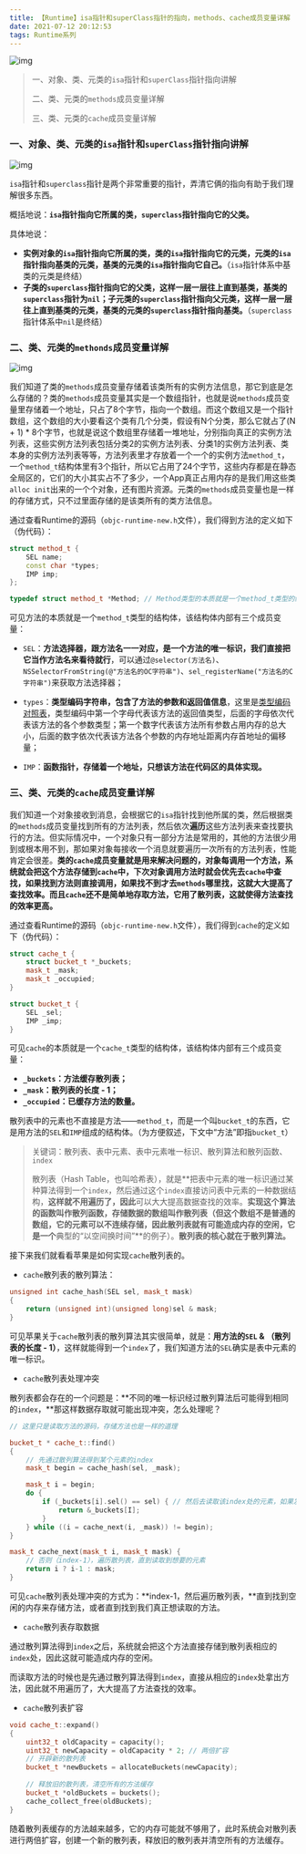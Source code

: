 ```yaml
---
title: 【Runtime】isa指针和superClass指针的指向，methods、cache成员变量详解
date: 2021-07-12 20:12:53
tags: Runtime系列
---
```


![img](https://blog-1311875715.cos.ap-beijing.myqcloud.com/blog/1200-20220713203040874.png)

> 一、对象、类、元类的`isa`指针和`superClass`指针指向讲解
>
> 二、类、元类的`methods`成员变量详解
>
> 三、类、元类的`cache`成员变量详解

<!--more-->

### 一、对象、类、元类的`isa`指针和`superClass`指针指向讲解

![img](https://blog-1311875715.cos.ap-beijing.myqcloud.com/blog/937.png)

`isa`指针和`superclass`指针是两个非常重要的指针，弄清它俩的指向有助于我们理解很多东西。

概括地说：**`isa`指针指向它所属的类，`superclass`指针指向它的父类。**

具体地说：

- **实例对象的`isa`指针指向它所属的类，类的`isa`指针指向它的元类，元类的`isa`指针指向基类的元类，基类的元类的`isa`指针指向它自己。**（`isa`指针体系中基类的元类是终结）
- **子类的`superclass`指针指向它的父类，这样一层一层往上直到基类，基类的`superclass`指针为`nil`；子元类的`superclass`指针指向父元类，这样一层一层往上直到基类的元类，基类的元类的`superclass`指针指向基类。**（`superclass`指针体系中`nil`是终结）

### 二、类、元类的`methonds`成员变量详解

![img](https://blog-1311875715.cos.ap-beijing.myqcloud.com/blog/1200-20220714114122326.png)

我们知道了类的`methods`成员变量存储着该类所有的实例方法信息，那它到底是怎么存储的？类的`methods`成员变量其实是一个数组指针，也就是说`methods`成员变量里存储着一个地址，只占了8个字节，指向一个数组。而这个数组又是一个指针数组，这个数组的大小要看这个类有几个分类，假设有N个分类，那么它就占了(N + 1) * 8个字节，也就是说这个数组里存储着一堆地址，分别指向真正的实例方法列表，这些实例方法列表包括分类2的实例方法列表、分类1的实例方法列表、类本身的实例方法列表等等，方法列表里才存放着一个一个的实例方法`method_t`，一个`method_t`结构体里有3个指针，所以它占用了24个字节，这些内存都是在静态全局区的，它们的大小其实占不了多少，一个App真正占用内存的是我们用这些类`alloc init`出来的一个个对象，还有图片资源。元类的`methods`成员变量也是一样的存储方式，只不过里面存储的是该类所有的类方法信息。

通过查看Runtime的源码（`objc-runtime-new.h`文件），我们得到方法的定义如下（伪代码）：

```cpp
struct method_t {
    SEL name;
    const char *types;
    IMP imp;
};

typedef struct method_t *Method; // Method类型的本质就是一个method_t类型的结构体指针，所以它可以指向任意一个OC方法
```

可见方法的本质就是一个`method_t`类型的结构体，该结构体内部有三个成员变量：

- `SEL`：**方法选择器，跟方法名一一对应，是一个方法的唯一标识，我们直接把它当作方法名来看待就行**，可以通过`@selector(方法名)`、`NSSelectorFromString(@"方法名的OC字符串")`、`sel_registerName("方法名的C字符串")`来获取方法选择器；

- `types`：**类型编码字符串，包含了方法的参数和返回值信息**，这里是[类型编码对照表](https://links.jianshu.com/go?to=https%3A%2F%2Fdeveloper.apple.com%2Flibrary%2Farchive%2Fdocumentation%2FCocoa%2FConceptual%2FObjCRuntimeGuide%2FArticles%2FocrtTypeEncodings.html)，类型编码中第一个字母代表该方法的返回值类型，后面的字母依次代表该方法的各个参数类型；第一个数字代表该方法所有参数占用内存的总大小，后面的数字依次代表该方法各个参数的内存地址距离内存首地址的偏移量；

- `IMP`：**函数指针，存储着一个地址，只想该方法在代码区的具体实现。**

### 三、类、元类的`cache`成员变量详解

我们知道一个对象接收到消息，会根据它的`isa`指针找到他所属的类，然后根据类的`methods`成员变量找到所有的方法列表，然后依次**遍历**这些方法列表来查找要执行的方法。但实际情况中，一个对象只有一部分方法是常用的，其他的方法很少用到或根本用不到，那如果对象每接收一个消息就要遍历一次所有的方法列表，性能肯定会很差。**类的`cache`成员变量就是用来解决问题的，对象每调用一个方法，系统就会把这个方法存储到`cache`中，下次对象调用方法时就会优先去`cache`中查找，如果找到方法则直接调用，如果找不到才去`methods`哪里找，这就大大提高了查找效率。而且`cache`还不是简单地存取方法，它用了散列表，这就使得方法查找的效率更高。**

通过查看Runtime的源码（`objc-runtime-new.h`文件），我们得到`cache`的定义如下（伪代码）：



```cpp
struct cache_t {
    struct bucket_t *_buckets;
    mask_t _mask;
    mask_t _occupied;
}

struct bucket_t {
    SEL _sel;
    IMP _imp;
}
```

可见`cache`的本质就是一个`cache_t`类型的结构体，该结构体内部有三个成员变量：

- **`_buckets`：方法缓存散列表；**
- **`_mask`：散列表的长度 - 1；**
- **`_occupied`：已缓存方法的数量。**

散列表中的元素也不直接是方法——`method_t`，而是一个叫`bucket_t`的东西，它是用方法的`SEL`和`IMP`组成的结构体。（为方便叙述，下文中“方法”即指`bucket_t`）

> 关键词：散列表、表中元素、表中元素唯一标识、散列算法和散列函数、`index`
>
> 散列表（Hash Table，也叫哈希表），就是**把表中元素的唯一标识通过某种算法得到一个`index`，然后通过这个`index`直接访问表中元素的一种数据结构，**这样就不用遍历了，因此**可以大大提高数据查找的效率。**实现这个算法的函数叫作散列函数，存储数据的数组叫作散列表（但这个数组不是普通的数组，它的元素可以不连续存储，因此散列表就有可能造成内存的空闲，它是一个**典型的“以空间换时间”**的例子）。**散列表的核心就在于散列算法。**

接下来我们就看看苹果是如何实现`cache`散列表的。

- `cache`散列表的散列算法：



```cpp
unsigned int cache_hash(SEL sel, mask_t mask)
{
    return (unsigned int)(unsigned long)sel & mask;
}
```

可见苹果关于`cache`散列表的散列算法其实很简单，就是：**用方法的`SEL` & （散列表的长度 - 1）**，这样就能得到一个`index`了，我们知道方法的`SEL`确实是表中元素的唯一标识。

- `cache`散列表处理冲突

散列表都会存在的一个问题是：**不同的唯一标识经过散列算法后可能得到相同的`index`，**那这样数据存取就可能出现冲突，怎么处理呢？



```cpp
// 这里只是读取方法的源码，存储方法也是一样的道理

bucket_t * cache_t::find()
{
    // 先通过散列算法得到某个元素的index
    mask_t begin = cache_hash(sel, _mask);

    mask_t i = begin;
    do {
        if (_buckets[i].sel() == sel) { // 然后去读取该index处的元素，如果发现该元素的唯一标识SEL和我们想要读取元素的SEL一样，就表明读对了，直接返回该元素
            return &_buckets[I];
        }
    } while ((i = cache_next(i, _mask)) != begin);
}

mask_t cache_next(mask_t i, mask_t mask) {
    // 否则（index-1），遍历散列表，直到读取到想要的元素
    return i ? i-1 : mask;
}
```

可见`cache`散列表处理冲突的方式为：**index-1，然后遍历散列表，**直到找到空闲的内存来存储方法，或者直到找到我们真正想读取的方法。

- `cache`散列表存取数据

通过散列算法得到`index`之后，系统就会把这个方法直接存储到散列表相应的`index`处，因此这就可能造成内存的空闲。

而读取方法的时候也是先通过散列算法得到`index`，直接从相应的`index`处拿出方法，因此就不用遍历了，大大提高了方法查找的效率。

- `cache`散列表扩容



```cpp
void cache_t::expand()
{
    uint32_t oldCapacity = capacity();
    uint32_t newCapacity = oldCapacity * 2; // 两倍扩容
    // 开辟新的散列表
    bucket_t *newBuckets = allocateBuckets(newCapacity);
    
    // 释放旧的散列表，清空所有的方法缓存
    bucket_t *oldBuckets = buckets();
    cache_collect_free(oldBuckets);
}
```

随着散列表缓存的方法越来越多，它的内存可能就不够用了，此时系统会对散列表进行两倍扩容，创建一个新的散列表，释放旧的散列表并清空所有的方法缓存。

